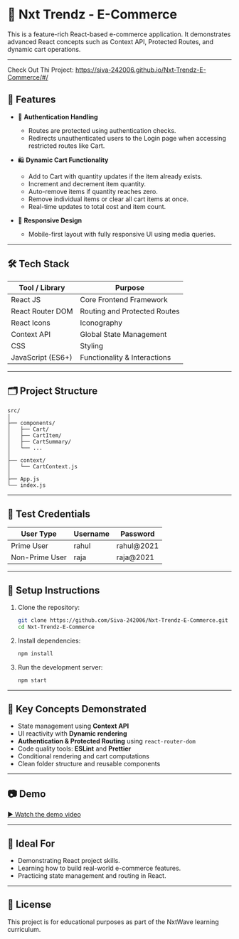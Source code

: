 # 🛒 Nxt Trendz - E-Commerce

This is a feature-rich React-based e-commerce application. It demonstrates advanced React concepts such as Context API, Protected Routes, and dynamic cart operations.

---

Check Out Thi Project: https://siva-242006.github.io/Nxt-Trendz-E-Commerce/#/

## 🚀 Features

- 🔐 **Authentication Handling**  
  - Routes are protected using authentication checks.
  - Redirects unauthenticated users to the Login page when accessing restricted routes like Cart.

- 🛍️ **Dynamic Cart Functionality**
  - Add to Cart with quantity updates if the item already exists.
  - Increment and decrement item quantity.
  - Auto-remove items if quantity reaches zero.
  - Remove individual items or clear all cart items at once.
  - Real-time updates to total cost and item count.

- 📱 **Responsive Design**
  - Mobile-first layout with fully responsive UI using media queries.

---

## 🛠️ Tech Stack

| Tool / Library     | Purpose                         |
|--------------------|---------------------------------|
| React JS           | Core Frontend Framework         |
| React Router DOM   | Routing and Protected Routes    |
| React Icons        | Iconography                     |
| Context API        | Global State Management         |
| CSS                | Styling                         |
| JavaScript (ES6+)  | Functionality & Interactions    |

---

## 🗂️ Project Structure

```
src/
│
├── components/
│   ├── Cart/
│   ├── CartItem/
│   ├── CartSummary/
│   └── ...
│
├── context/
│   └── CartContext.js
│
├── App.js
└── index.js
```

---

## 🧪 Test Credentials

| User Type     | Username | Password     |
|---------------|----------|--------------|
| Prime User    | rahul    | rahul@2021   |
| Non-Prime User| raja     | raja@2021    |

---

## 📝 Setup Instructions

1. Clone the repository:
   ```bash
   git clone https://github.com/Siva-242006/Nxt-Trendz-E-Commerce.git
   cd Nxt-Trendz-E-Commerce
   ```

2. Install dependencies:
   ```bash
   npm install
   ```

3. Run the development server:
   ```bash
   npm start
   ```

---

## 📌 Key Concepts Demonstrated

- State management using **Context API**
- UI reactivity with **Dynamic rendering**
- **Authentication & Protected Routing** using `react-router-dom`
- Code quality tools: **ESLint** and **Prettier**
- Conditional rendering and cart computations
- Clean folder structure and reusable components

---

## 📷 Demo

[▶️ Watch the demo video](https://assets.ccbp.in/frontend/content/react-js/nxt-trendz-cart-features-output.mp4)

---

## 🤝 Ideal For

- Demonstrating React project skills.
- Learning how to build real-world e-commerce features.
- Practicing state management and routing in React.

---

## 📄 License

This project is for educational purposes as part of the NxtWave learning curriculum.
